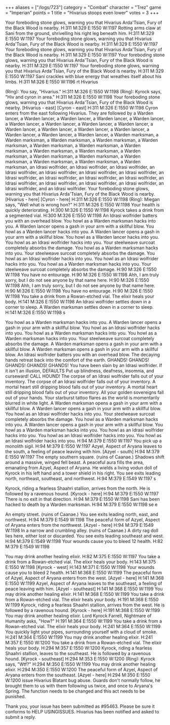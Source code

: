 +++
aliases = ["/logs/723"]
category = "Combat"
character = "Trez"
game = "Imperian"
points = 1
title = "Hivarius stoops even lower"
votes = 3
+++

Your foreboding stone glows, warning you that Hivarius Arda'Tsian, Fury of the 
Black Wood is nearby.
H:311 M:329 E:1550 W:1197 <eb db> 
Rotting arms claw at Sani from the ground, shrivelling his right leg beneath 
him.
H:311 M:329 E:1550 W:1197 <eb db> 
Your foreboding stone glows, warning you that Hivarius Arda'Tsian, Fury of the 
Black Wood is nearby.
H:311 M:329 E:1550 W:1197 <eb db> 
Your foreboding stone glows, warning you that Hivarius Arda'Tsian, Fury of the 
Black Wood is nearby.
H:311 M:329 E:1550 W:1197 <eb db> 
Your foreboding stone glows, warning you that Hivarius Arda'Tsian, Fury of the 
Black Wood is nearby.
H:311 M:329 E:1550 W:1197 <eb db> 
Your foreboding stone glows, warning you that Hivarius Arda'Tsian, Fury of the 
Black Wood is nearby.
H:311 M:329 E:1550 W:1197 <eb db> 
Sani crackles with blue energy that wreathes itself about his limbs.
H:311 M:326 E:1550 W:1196 <eb db> rt Hivarius

(Ring): You say, "Hivarius."
H:311 M:326 E:1550 W:1198 <eb db> 
(Ring): Kyrock says, "Hiv and cyron in area."
H:311 M:326 E:1550 W:1198 <eb db> 
Your foreboding stone glows, warning you that Hivarius Arda'Tsian, Fury of the 
Black Wood is nearby.
[Hivarius - east]
[Cyron - east]
H:311 M:326 E:1550 W:1198 <eb db> 
Cyron enters from the east following Hivarius.
They are followed by a Warden lancer, a Warden lancer, a Warden lancer, a 
Warden lancer, a Warden lancer, a Warden lancer, a Warden lancer, a Warden 
lancer, a Warden lancer, a Warden lancer, a Warden lancer, a Warden lancer, a 
Warden lancer, a Warden lancer, a Warden lancer, a Warden lancer, a Warden 
marksman, a Warden marksman, a Warden marksman, a Warden marksman, a Warden 
marksman, a Warden marksman, a Warden marksman, a Warden marksman, a Warden 
marksman, a Warden marksman, a Warden marksman, a Warden marksman, a Warden 
marksman, a Warden marksman, a Warden marksman, a Warden marksman, a Warden 
marksman, an Idrasi wolfrider, an Idrasi wolfrider, an Idrasi wolfrider, an 
Idrasi wolfrider, an Idrasi wolfrider, an Idrasi wolfrider, an Idrasi 
wolfrider, an Idrasi wolfrider, an Idrasi wolfrider, an Idrasi wolfrider, an 
Idrasi wolfrider, an Idrasi wolfrider, an Idrasi wolfrider, an Idrasi 
wolfrider, an Idrasi wolfrider, an Idrasi wolfrider, and an Idrasi wolfrider.
Your foreboding stone glows, warning you that Hivarius Arda'Tsian, Fury of the 
Black Wood is nearby.
[Hivarius - here]
[Cyron - here]
H:311 M:326 E:1550 W:1198 <eb db> 
(Ring): Miegan says, "Well what is wrong hon?"
H:311 M:326 E:1550 W:1198 <eb db> 
Your health is quickly deteriorating.
H:300 M:326 E:1550 W:1198 <eb db> 
Kyrock takes a drink from a segmented vial.
H:300 M:326 E:1550 W:1198 <eb db> 
An Idrasi wolfrider batters you with an overhead blow.
You howl as a Warden marksman hacks into you.
A Warden lancer opens a gash in your arm with a skillful blow.
You howl as a Warden lancer hacks into you.
A Warden lancer opens a gash in your arm with a skillful blow.
You howl as a Warden lancer hacks into you.
You howl as an Idrasi wolfrider hacks into you.
Your steelweave surcoat completely absorbs the damage.
You howl as a Warden marksman hacks into you.
Your steelweave surcoat completely absorbs the damage.
You howl as an Idrasi wolfrider hacks into you.
You howl as an Idrasi wolfrider hacks into you.
You howl as a Warden marksman hacks into you.
Your steelweave surcoat completely absorbs the damage.
H:90 M:326 E:1550 W:1198 <eb db> 
You have no entourage.
H:90 M:326 E:1550 W:1198 <eb db> 
Ahh, I am truly sorry, but I do not see anyone by that name here.
H:90 M:326 E:1550 W:1198 <eb db> 
Ahh, I am truly sorry, but I do not see anyone by that name here.
H:90 M:326 E:1550 W:1198 <eb db> 
You have no entourage.
H:90 M:326 E:1550 W:1198 <eb db> 
You take a drink from a Rowan-etched vial.
The elixir heals your body.
H:141 M:326 E:1550 W:1198 <eb db> 
An Idrasi wolfrider settles down in a corner to sleep.
A Warden marksman settles down in a corner to sleep.
H:141 M:326 E:1550 W:1198 <eb db> s

You howl as a Warden marksman hacks into you.
A Warden lancer opens a gash in your arm with a skillful blow.
You howl as an Idrasi wolfrider hacks into you.
You howl as a Warden marksman hacks into you.
You howl as a Warden marksman hacks into you.
Your steelweave surcoat completely absorbs the damage.
A Warden marksman opens a gash in your arm with a skillful blow.
A Warden marksman opens a gash in your arm with a skillful blow.
An Idrasi wolfrider batters you with an overhead blow.
The decaying hands retreat back into the comfort of the earth.
GHANDS! GHANDS! GHANDS! GHANDS! GHANDS!
You have been slain by an Idrasi wolfrider.
If it isn't an illusion, DEFAULTS
Put up blindness, deafness, insomnia, and curseward! CALL HOUND!
The corpse of an Idrasi wolfrider falls out of your inventory.
The corpse of an Idrasi wolfrider falls out of your inventory.
A mortal heart still dripping blood falls out of your inventory.
A mortal heart still dripping blood falls out of your inventory.
All your golden sovereigns fall out of your hands.
Your starburst tattoo flares as the world is momentarily blurred in white 
light.
A Warden marksman opens a gash in your arm with a skillful blow.
A Warden lancer opens a gash in your arm with a skillful blow.
You howl as an Idrasi wolfrider hacks into you.
Your steelweave surcoat completely absorbs the damage.
You howl as a Warden marksman hacks into you.
A Warden lancer opens a gash in your arm with a skillful blow.
You howl as a Warden marksman hacks into you.
You howl as an Idrasi wolfrider hacks into you.
You howl as an Idrasi wolfrider hacks into you.
You howl as an Idrasi wolfrider hacks into you.
H:94 M:379 E:1550 W:1197 <eb> 
You pick up a monolith sigil.
H:94 M:379 E:1550 W:1197 <eb> 
Azyel, Aspect of Aryana leaves to the south, a feeling of peace leaving with 
him.
[Azyel - south]
H:94 M:379 E:1550 W:1197 <eb> 
The empty southern square. (ruins of Caanae.)
Shadows shift around a massive, winged fell beast. A peaceful aura fills the 
area, emanating from Azyel, Aspect of Aryana. He wields a living vodun doll of 
Kyrock in his left hand and a tower shield in his right.
You see exits leading north, northeast, southeast, and northwest.
H:94 M:379 E:1549 W:1197 <eb> s

Kyrock, riding a fearless Shaahri stallion, arrives from the north.
He is followed by a ravenous hound.
[Kyrock - here]
H:94 M:379 E:1550 W:1197 <eb> 
There is no exit in that direction.
H:94 M:379 E:1550 W:1198 <eb> 
Sani has been hacked to death by a Warden marksman.
H:94 M:379 E:1550 W:1198 <eb> se
e

An empty street. (ruins of Caanae.)
You see exits leading north, east, and northwest.
H:94 M:379 E:1549 W:1198 <eb> 
The peaceful form of Azyel, Aspect of Aryana enters from the northwest.
[Azyel - here]
H:94 M:379 E:1549 W:1198 <eb> 
In a narrow and crumbling alley. (ruins of Caanae.)
A dirty rag doll lies here, either lost or discarded.
You see exits leading southeast and west.
H:94 M:379 E:1549 W:1198 <eb> 
Your wounds cause you to bleed 12 health.
H:82 M:379 E:1549 W:1198 <eb> 

You may drink another healing elixir.
H:82 M:375 E:1550 W:1197 <eb> 
You take a drink from a Rowan-etched vial.
The elixir heals your body.
H:143 M:375 E:1550 W:1198 <eb> 
[Kyrock - west]
H:143 M:371 E:1550 W:1198 <eb> 
Your wounds cause you to bleed 2 health.
H:141 M:368 E:1550 W:1199 <eb> 
The peaceful form of Azyel, Aspect of Aryana enters from the west.
[Azyel - here]
H:141 M:368 E:1550 W:1199 <eb> 
Azyel, Aspect of Aryana leaves to the southeast, a feeling of peace leaving 
with him.
[Azyel - southeast]
H:141 M:368 E:1550 W:1199 <eb> 
You may drink another healing elixir.
H:141 M:368 E:1550 W:1199 <eb> 
You take a drink from a Rowan-etched vial.
The elixir heals your body.
H:191 M:368 E:1550 W:1199 <eb> 
Kyrock, riding a fearless Shaahri stallion, arrives from the west.
He is followed by a ravenous hound.
[Kyrock - here]
H:191 M:368 E:1550 W:1199 <eb> 
You may drink another healing elixir.
Lord Kyrock Farrell, Nightmare of Humanity asks, "How?"
H:191 M:364 E:1550 W:1199 <eb> 
You take a drink from a Rowan-etched vial.
The elixir heals your body.
H:241 M:364 E:1550 W:1199 <eb> 
You quickly light your pipes, surrounding yourself with a cloud of smoke.
H:241 M:364 E:1550 W:1199 <eb> 
You may drink another healing elixir.
H:241 M:357 E:1550 W:1200 <eb> 
You take a drink from a Rowan-etched vial.
The elixir heals your body.
H:294 M:357 E:1550 W:1200 <eb> 
Kyrock, riding a fearless Shaahri stallion, leaves to the southeast.
He is followed by a ravenous hound.
[Kyrock - southeast]
H:294 M:353 E:1550 W:1200 <eb> 
(Ring): Kyrock says, "Wtf?"
H:294 M:350 E:1550 W:1199 <eb> 
You may drink another healing elixir.
H:294 M:350 E:1550 W:1200 <eb> 
The peaceful form of Azyel, Aspect of Aryana enters from the southeast.
[Azyel - here]
H:294 M:350 E:1550 W:1200 <eb> issue Hivarius Blatant bug abuse. Guards don't normally follow, he brought them to us with them following us twice, and once to Aryana's Spring. The function needs to be changed and this act needs to be punished.

Thank you, your issue has been submitted as #95463. Please be sure it conforms 
to HELP USINGISSUES. Hivarius has been notified and asked to submit a reply.